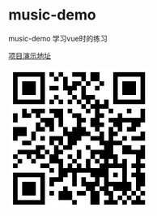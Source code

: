 # music-demo
music-demo
学习vue时的练习

[项目演示地址](http://47.95.246.7)

![二维码](https://github.com/libaixu/music-demo/blob/master/server.png)
